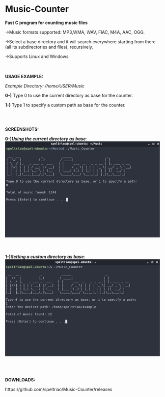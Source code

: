 # Music-Counter
<b>Fast C program for counting music files</b>

<p>->Music formats supported: MP3,WMA, WAV, FlAC, M4A, AAC, OGG.</p>
<p>->Select a base directory and it wiil search everywhere starting from there (all its subdirectories and files), recursively. </p>
<p>->Supports Linux and Windows</p>
<br><br>
<b>USAGE EXAMPLE:</b>
<p><i> Example Directory: /home/USER/Music </i></p>
<p><b>0-)</b> Type 0 to use the current directory as base for the counter.</p>
<p><b>1-)</b> Type 1 to specify a custom path as base for the counter.</p>
<br></br>

<b>SCREENSHOTS:</b> 

<b>0-)<i>Using the current directory as base</i></b>:
![ScreenShot](print0.png)
<br></br><br></br>
<b>1-)<i>Setting a custom directory as base</i></b>:
![ScreenShot](print1.png)
<br></br>

<br></br>
<b>DOWNLOADS:</b>
<p>https://github.com/speltriao/Music-Counter/releases</p>
